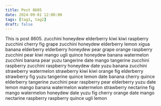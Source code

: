 ```yaml
---
title: Post 8605
date: 2024-09-01 12:00:00
tags: [tag1, tag2]
draft: false
---
```

This is post 8605.
zucchini
honeydew
elderberry
kiwi
kiwi
raspberry
zucchini
cherry
fig
grape
zucchini
honeydew
elderberry
lemon
xigua
banana
elderberry
elderberry
honeydew
pear
grape
orange
raspberry
zucchini
pear
kiwi
mango
ugli
quince
honeydew
banana
watermelon
zucchini
banana
pear
yuzu
tangerine
date
mango
tangerine
zucchini
raspberry
zucchini
raspberry
honeydew
date
yuzu
banana
zucchini
strawberry
watermelon
strawberry
kiwi
kiwi
orange
fig
elderberry
strawberry
fig
yuzu
tangerine
quince
lemon
date
banana
cherry
quince
elderberry
tangerine
zucchini
pear
raspberry
pear
elderberry
yuzu
date
lemon
mango
banana
watermelon
watermelon
strawberry
nectarine
fig
mango
watermelon
honeydew
date
yuzu
fig
cherry
orange
date
mango
nectarine
raspberry
raspberry
quince
ugli
lemon
